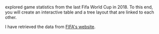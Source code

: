 explored game statistics from the last Fifa World Cup in 2018. To this end, you will create an interactive table and a tree layout that are linked to each other. 

I have retrieved the data from [FIFA's website](http://www.fifa.com/fifa-tournaments/statistics-and-records/worldcup/).
